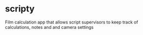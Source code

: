 # scripty
Film calculation app that allows script supervisors to keep track of calculations, notes and and camera settings
